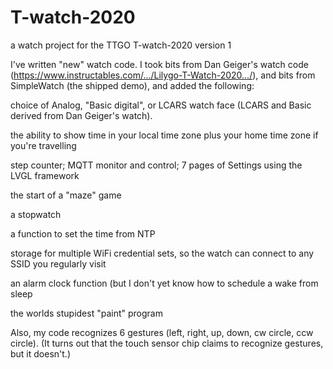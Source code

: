 # T-watch-2020
a watch project for the TTGO T-watch-2020 version 1

I've written "new" watch code.
I took bits from Dan Geiger's watch code (https://www.instructables.com/.../Lilygo-T-Watch-2020.../),
and bits from SimpleWatch (the shipped demo), and added the following:

choice of Analog, "Basic digital", or LCARS watch face  (LCARS and Basic derived from Dan Geiger's watch).

the ability to show time in your local time zone plus your home time zone if you're travelling

step counter; MQTT monitor and control; 7 pages of Settings using the LVGL framework

the start of a "maze" game

a stopwatch

a function to set the time from NTP

storage for multiple WiFi credential sets, so the watch can connect to any SSID you regularly visit

an alarm clock function (but I don't yet know how to schedule a wake from sleep

the worlds stupidest "paint" program

Also, my code recognizes 6 gestures (left, right, up, down, cw circle, ccw circle).
(It turns out that the touch sensor chip claims to recognize gestures, but it doesn't.)
